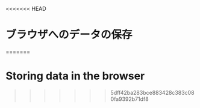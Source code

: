 
<<<<<<< HEAD
# ブラウザへのデータの保存
=======
# Storing data in the browser
>>>>>>> 5dff42ba283bce883428c383c080fa9392b71df8
